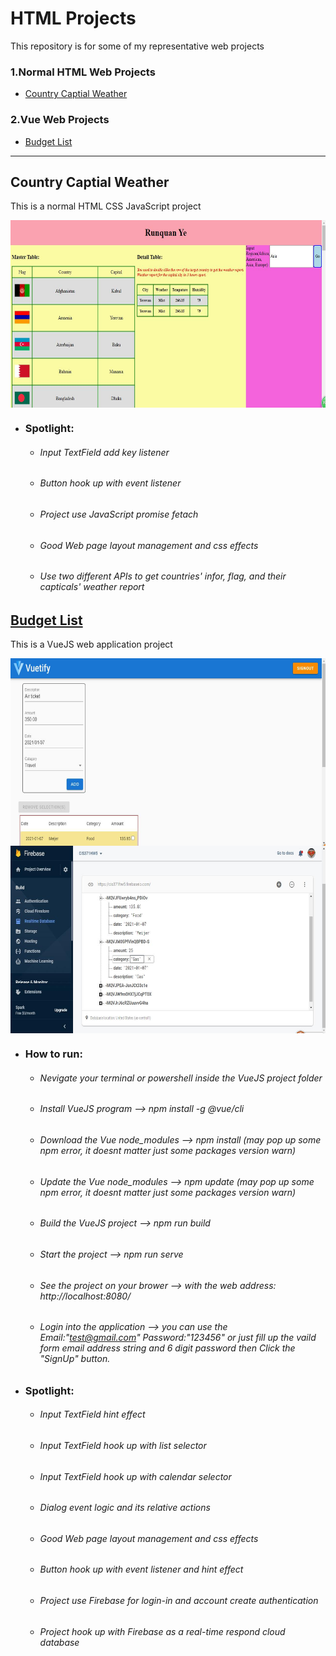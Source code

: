 # HTML Projects
This repository is for some of my representative web projects 

### 1.Normal HTML Web Projects
+ [Country Captial Weather](#Country-Captial-Weather)

### 2.Vue Web Projects
+ [Budget List](#Budget-List)

---

## Country Captial Weather
This is a normal HTML CSS JavaScript project

<img align="center" width="600" height="300" src="https://github.com/RunquanYe/HTML/blob/main/img/Web/Country_Captial_Weather.jpg"/>

+ ### Spotlight:
    - ###### Input TextField add key listener
    - ###### Button hook up with event listener
    - ###### Project use JavaScript promise fetach
    - ###### Good Web page layout management and css effects 
    - ###### Use two different APIs to get countries' infor, flag, and their capticals' weather report


## [Budget List](https://github.com/RunquanYe/HTML/tree/main/Vue%20Projects)
This is a VueJS web application project

<img align="center" width="700" height="300" src="https://github.com/RunquanYe/HTML/blob/main/img/Vue/Budget_List_3.jpg"/>
<img align="center" width="700" height="300" src="https://github.com/RunquanYe/HTML/blob/main/img/Vue/Budget_List_9.jpg"/>

+ ### How to run:
    - ###### Nevigate your terminal or powershell inside the VueJS project folder
    - ###### Install VueJS program --> npm install -g @vue/cli
    - ###### Download the Vue node_modules --> npm install (may pop up some npm error, it doesnt matter just some packages version warn)
    - ###### Update the Vue node_modules --> npm update (may pop up some npm error, it doesnt matter just some packages version warn)
    - ###### Build the VueJS project --> npm run build
    - ###### Start the project --> npm run serve
    - ###### See the project on your brower --> with the web address: http://localhost:8080/
    - ###### Login into the application --> you can use the Email:"test@gmail.com" Password:"123456" or just fill up the vaild form email address string and 6 digit password then Click the "SignUp" button. 
    
+ ### Spotlight:
    - ###### Input TextField hint effect
    - ###### Input TextField hook up with list selector
    - ###### Input TextField hook up with calendar selector
    - ###### Dialog event logic and its relative actions
    - ###### Good Web page layout management and css effects 
    - ###### Button hook up with event listener and hint effect
    - ###### Project use Firebase for login-in and account create authentication
    - ###### Project hook up with Firebase as a real-time respond cloud database
